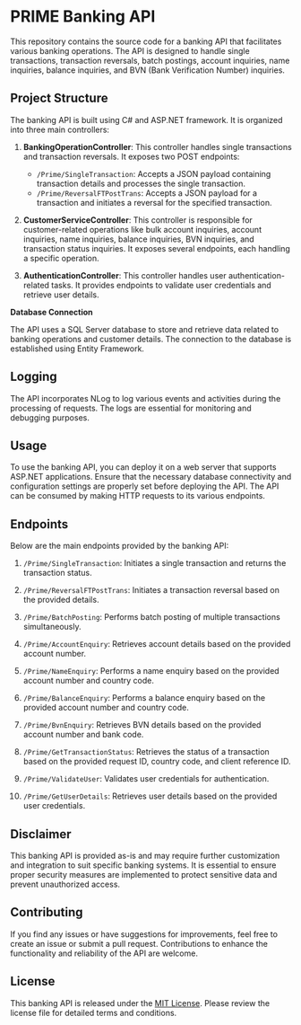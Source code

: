 # PRIME Banking API

This repository contains the source code for a banking API that facilitates various banking operations. The API is designed to handle single transactions, transaction reversals, batch postings, account inquiries, name inquiries, balance inquiries, and BVN (Bank Verification Number) inquiries.

## Project Structure

The banking API is built using C# and ASP.NET framework. It is organized into three main controllers:

1. **BankingOperationController**: This controller handles single transactions and transaction reversals. It exposes two POST endpoints:
   - `/Prime/SingleTransaction`: Accepts a JSON payload containing transaction details and processes the single transaction.
   - `/Prime/ReversalFTPostTrans`: Accepts a JSON payload for a transaction and initiates a reversal for the specified transaction.

2. **CustomerServiceController**: This controller is responsible for customer-related operations like bulk account inquiries, account inquiries, name inquiries, balance inquiries, BVN inquiries, and transaction status inquiries. It exposes several endpoints, each handling a specific operation.

3. **AuthenticationController**: This controller handles user authentication-related tasks. It provides endpoints to validate user credentials and retrieve user details.

**Database Connection**

The API uses a SQL Server database to store and retrieve data related to banking operations and customer details. The connection to the database is established using Entity Framework.

## Logging

The API incorporates NLog to log various events and activities during the processing of requests. The logs are essential for monitoring and debugging purposes.

## Usage

To use the banking API, you can deploy it on a web server that supports ASP.NET applications. Ensure that the necessary database connectivity and configuration settings are properly set before deploying the API. The API can be consumed by making HTTP requests to its various endpoints.

## Endpoints

Below are the main endpoints provided by the banking API:

1. `/Prime/SingleTransaction`: Initiates a single transaction and returns the transaction status.

2. `/Prime/ReversalFTPostTrans`: Initiates a transaction reversal based on the provided details.

3. `/Prime/BatchPosting`: Performs batch posting of multiple transactions simultaneously.

4. `/Prime/AccountEnquiry`: Retrieves account details based on the provided account number.

5. `/Prime/NameEnquiry`: Performs a name enquiry based on the provided account number and country code.

6. `/Prime/BalanceEnquiry`: Performs a balance enquiry based on the provided account number and country code.

7. `/Prime/BvnEnquiry`: Retrieves BVN details based on the provided account number and bank code.

8. `/Prime/GetTransactionStatus`: Retrieves the status of a transaction based on the provided request ID, country code, and client reference ID.

9. `/Prime/ValidateUser`: Validates user credentials for authentication.

10. `/Prime/GetUserDetails`: Retrieves user details based on the provided user credentials.

## Disclaimer

This banking API is provided as-is and may require further customization and integration to suit specific banking systems. It is essential to ensure proper security measures are implemented to protect sensitive data and prevent unauthorized access.

## Contributing

If you find any issues or have suggestions for improvements, feel free to create an issue or submit a pull request. Contributions to enhance the functionality and reliability of the API are welcome.

## License

This banking API is released under the [MIT License](https://opensource.org/licenses/MIT). Please review the license file for detailed terms and conditions.
